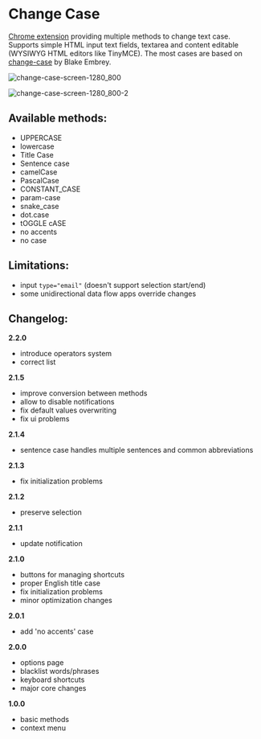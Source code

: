 # Change Case

[Chrome extension](https://chrome.google.com/webstore/detail/change-case/lpakoahdokkkonadfppfgmednkknpgbm) providing multiple methods to change text case. Supports simple HTML input text fields, textarea and content editable (WYSIWYG HTML editors like TinyMCE). The most cases are based on [change-case](https://github.com/blakeembrey/change-case) by Blake Embrey.

![change-case-screen-1280_800](https://user-images.githubusercontent.com/13873576/31599271-f7fa3c3e-b251-11e7-88a5-ec8574d55abf.png)

![change-case-screen-1280_800-2](https://user-images.githubusercontent.com/13873576/38525493-d9e4364c-3c52-11e8-8e6e-a92e599c9cc4.png)

## Available methods:
- UPPERCASE
- lowercase
- Title Case
- Sentence case
- camelCase
- PascalCase
- CONSTANT_CASE
- param-case
- snake_case
- dot.case
- tOGGLE cASE
- no accents
- no case

## Limitations:
- input `type="email"` (doesn't support selection start/end)
- some unidirectional data flow apps override changes

## Changelog:

**2.2.0**
- introduce operators system
- correct list

**2.1.5**
- improve conversion between methods
- allow to disable notifications
- fix default values overwriting
- fix ui problems

**2.1.4**
- sentence case handles multiple sentences and common abbreviations

**2.1.3**
- fix initialization problems

**2.1.2**
- preserve selection

**2.1.1**
- update notification

**2.1.0**
- buttons for managing shortcuts
- proper English title case
- fix initialization problems
- minor optimization changes

**2.0.1**
- add 'no accents' case

**2.0.0**
- options page
- blacklist words/phrases
- keyboard shortcuts
- major core changes

**1.0.0**
- basic methods
- context menu
